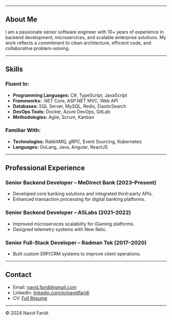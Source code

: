 # Navid Faridi - Senior Software Engineer
---

## About Me  
I am a passionate senior software engineer with 10+ years of experience in backend development, microservices, and scalable enterprise solutions. My work reflects a commitment to clean architecture, efficient code, and collaborative problem-solving.  

---

## Skills  
### Fluent In:  
- **Programming Languages:** C#, TypeScript, JavaScript  
- **Frameworks:** .NET Core, ASP.NET MVC, Web API  
- **Databases:** SQL Server, MySQL, Redis, ElasticSearch  
- **DevOps Tools:** Docker, Azure DevOps, GitLab  
- **Methodologies:** Agile, Scrum, Kanban  

### Familiar With:  
- **Technologies:** RabbitMQ, gRPC, Event Sourcing, Kubernetes  
- **Languages:** GoLang, Java, Angular, ReactJS  

---

## Professional Experience  

### Senior Backend Developer – MeDirect Bank (2023–Present)  
- Developed core banking solutions and integrated third-party APIs.  
- Enhanced transaction processing for digital banking platforms.  

### Senior Backend Developer – A5Labs (2021–2022)  
- Improved microservices scalability for iGaming platforms.  
- Designed telemetry systems with New Relic.  

### Senior Full-Stack Developer – Radman Tek (2017–2020)  
- Built custom ERP/CRM systems to improve client operations.  

---

## Contact  
- Email: [navid.faridi@gmail.com](mailto:navid.faridi@gmail.com)  
- LinkedIn: [linkedin.com/in/navidfaridi](https://linkedin.com/in/navidfaridi)  
- CV: [Full Resume](https://cv.navidfaridi.com)  
---
© 2024 Navid Faridi
<style>
h1, .repository-name {
    display: none;
}
</style>
